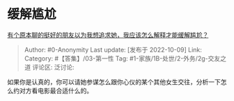# 缓解尴尬
[有个原本聊的挺好的朋友以为我想追求她，我应该怎么解释才能缓解尴尬？](https://www.zhihu.com/question/558267604/answer/2707175760)

> Author: #0-Anonymity
> Last update: [发布于 2022-10-09]
> Link:
> Category: #【答集】/03-第一性
> Tag: #1-家族/1B-处世/2-外务/2g-交友之道
> 评论区:
> 泛讨论:

如果你是认真的，你可以请她参谋怎么跟你心仪的某个其他女生交往，分析一下怎么约对方看电影最合适什么的。
